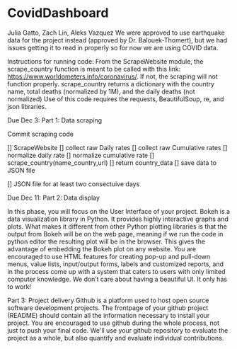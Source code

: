 # CovidDashboard
Julia Gatto, Zach Lin, Aleks Vazquez
We were approved to use earthquake data for the project instead (approved by Dr. Balouek-Thomert), but we had issues
getting it to read in properly so for now we are using COVID data.

Instructions for running code:
From the ScrapeWebsite module, the scrape_country function is meant to be called with this link: https://www.worldometers.info/coronavirus/. If not, the scraping will not function properly. scrape_country returns a dictionary with the country name, total deaths (normalized by 1M), and the daily deaths (not normalized)
Use of this code requires the requests, BeautifulSoup, re, and json libraries.


Due Dec 3:
Part 1: Data scraping

Commit scraping code

[]       ScrapeWebsite 
       []     collect raw Daily rates
       []     collect raw Cumulative rates
       []     normalize daily rate
       []     normalize cumulative rate 
       [] scrape_country(name_country,url)
           [] return country_data
       [] save data to JSON file

[]  JSON file for at least two consectuive days


Due Dec 11:
Part 2: Data display

In this phase, you will focus on the User Interface of your project. Bokeh is a data visualization library in Python.
It provides highly interactive graphs and plots. 
What makes it different from other Python plotting libraries is that the output from Bokeh will be on the web page, meaning if we run the code in python editor the resulting plot will be in the browser. 
This gives the advantage of embedding the Bokeh plot on any website. 
You are encouraged to use HTML features for creating pop-up and pull-down menus, value lists, input/output forms, labels and customized reports, and in the process come up with a system that caters to users with only limited computer knowledge. We don’t care about having a beautiful UI. It only has to work!

Part 3: Project delivery
Github is a platform used to host open source software development projects. The frontpage of your github project (README) should contain all the information necessary to install your project. You are encouraged to use github during the whole process, not just to push your final code. We'll use your github repository to evaluate the project as a whole, but also quantify and evaluate individual contributions.
